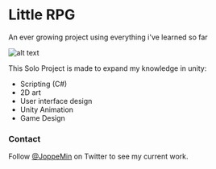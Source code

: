 # Little RPG
An ever growing project using everything i've learned so far

![alt text](https://media.giphy.com/media/65GApzhVdc8UdET7ut/giphy.gif)

This Solo Project is made to expand my knowledge in unity:
- Scripting (C#)
- 2D art
- User interface design
- Unity Animation
- Game Design

### Contact
Follow [@JoppeMin](https://twitter.com/JoppeMin) on Twitter to see my current work.
